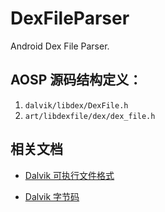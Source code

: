 # DexFileParser

Android Dex File Parser.

## AOSP 源码结构定义：

1. `dalvik/libdex/DexFile.h`
2. `art/libdexfile/dex/dex_file.h`

## 相关文档

- [Dalvik 可执行文件格式](https://source.android.google.cn/devices/tech/dalvik/dex-format )

- [Dalvik 字节码](https://source.android.google.cn/devices/tech/dalvik/dalvik-bytecode.html )

